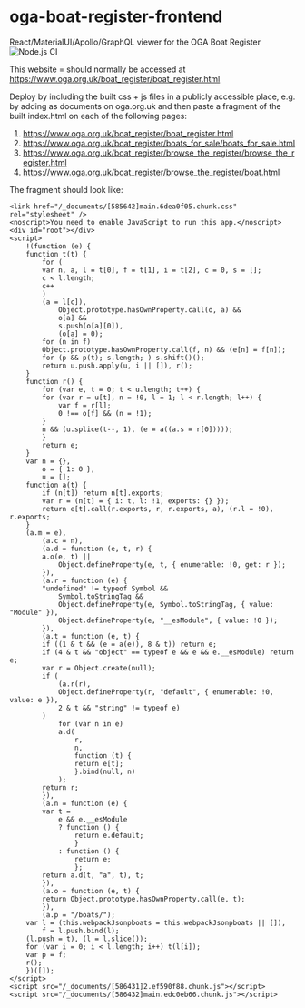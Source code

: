 # oga-boat-register-frontend
React/MaterialUI/Apollo/GraphQL viewer for the OGA Boat Register
![Node.js CI](https://github.com/jcable/oga-boat-register-frontend/workflows/Node.js%20CI/badge.svg)

This website = should normally be accessed at https://www.oga.org.uk/boat_register/boat_register.html

Deploy by including the built css + js files in a publicly accessible place, e.g. by adding as documents on oga.org.uk
and then paste a fragment of the built index.html on each of the following pages:

1. https://www.oga.org.uk/boat_register/boat_register.html
2. https://www.oga.org.uk/boat_register/boats_for_sale/boats_for_sale.html
3. https://www.oga.org.uk/boat_register/browse_the_register/browse_the_register.html
4. https://www.oga.org.uk/boat_register/browse_the_register/boat.html

The fragment should look like:
```<script src="https://polyfill.io/v3/polyfill.min.js?features=Array.prototype.findIndex%2CString.prototype.repeat%2CArray.prototype.flat%2CString.prototype.startsWith%2CArray.prototype.%40%40iterator"></script>
<link href="/_documents/[585642]main.6dea0f05.chunk.css" rel="stylesheet" />
<noscript>You need to enable JavaScript to run this app.</noscript>
<div id="root"></div>
<script>
    !(function (e) {
    function t(t) {
        for (
        var n, a, l = t[0], f = t[1], i = t[2], c = 0, s = [];
        c < l.length;
        c++
        )
        (a = l[c]),
            Object.prototype.hasOwnProperty.call(o, a) &&
            o[a] &&
            s.push(o[a][0]),
            (o[a] = 0);
        for (n in f)
        Object.prototype.hasOwnProperty.call(f, n) && (e[n] = f[n]);
        for (p && p(t); s.length; ) s.shift()();
        return u.push.apply(u, i || []), r();
    }
    function r() {
        for (var e, t = 0; t < u.length; t++) {
        for (var r = u[t], n = !0, l = 1; l < r.length; l++) {
            var f = r[l];
            0 !== o[f] && (n = !1);
        }
        n && (u.splice(t--, 1), (e = a((a.s = r[0]))));
        }
        return e;
    }
    var n = {},
        o = { 1: 0 },
        u = [];
    function a(t) {
        if (n[t]) return n[t].exports;
        var r = (n[t] = { i: t, l: !1, exports: {} });
        return e[t].call(r.exports, r, r.exports, a), (r.l = !0), r.exports;
    }
    (a.m = e),
        (a.c = n),
        (a.d = function (e, t, r) {
        a.o(e, t) ||
            Object.defineProperty(e, t, { enumerable: !0, get: r });
        }),
        (a.r = function (e) {
        "undefined" != typeof Symbol &&
            Symbol.toStringTag &&
            Object.defineProperty(e, Symbol.toStringTag, { value: "Module" }),
            Object.defineProperty(e, "__esModule", { value: !0 });
        }),
        (a.t = function (e, t) {
        if ((1 & t && (e = a(e)), 8 & t)) return e;
        if (4 & t && "object" == typeof e && e && e.__esModule) return e;
        var r = Object.create(null);
        if (
            (a.r(r),
            Object.defineProperty(r, "default", { enumerable: !0, value: e }),
            2 & t && "string" != typeof e)
        )
            for (var n in e)
            a.d(
                r,
                n,
                function (t) {
                return e[t];
                }.bind(null, n)
            );
        return r;
        }),
        (a.n = function (e) {
        var t =
            e && e.__esModule
            ? function () {
                return e.default;
                }
            : function () {
                return e;
                };
        return a.d(t, "a", t), t;
        }),
        (a.o = function (e, t) {
        return Object.prototype.hasOwnProperty.call(e, t);
        }),
        (a.p = "/boats/");
    var l = (this.webpackJsonpboats = this.webpackJsonpboats || []),
        f = l.push.bind(l);
    (l.push = t), (l = l.slice());
    for (var i = 0; i < l.length; i++) t(l[i]);
    var p = f;
    r();
    })([]);
</script>
<script src="/_documents/[586431]2.ef590f88.chunk.js"></script>
<script src="/_documents/[586432]main.edc0eb66.chunk.js"></script>
```
